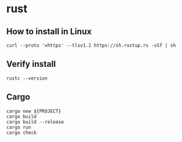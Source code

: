 # rust

## How to install in Linux

```
curl --proto '=https' --tlsv1.2 https://sh.rustup.rs -sSf | sh
```

## Verify install
```
rustc --version
```

## Cargo
```
cargo new ${PROJECT}
cargo build
cargo build --release
cargo run
cargo check

```